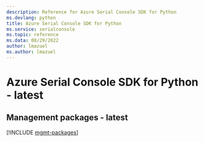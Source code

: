 ```yaml
---
description: Reference for Azure Serial Console SDK for Python
ms.devlang: python
title: Azure Serial Console SDK for Python
ms.service: serialconsole
ms.topic: reference
ms.data: 08/29/2022
author: lmazuel
ms.author: lmazuel
---
```

# Azure Serial Console SDK for Python - latest

## Management packages - latest
[!INCLUDE [mgmt-packages](serial-console-mgmt-index.md)]
